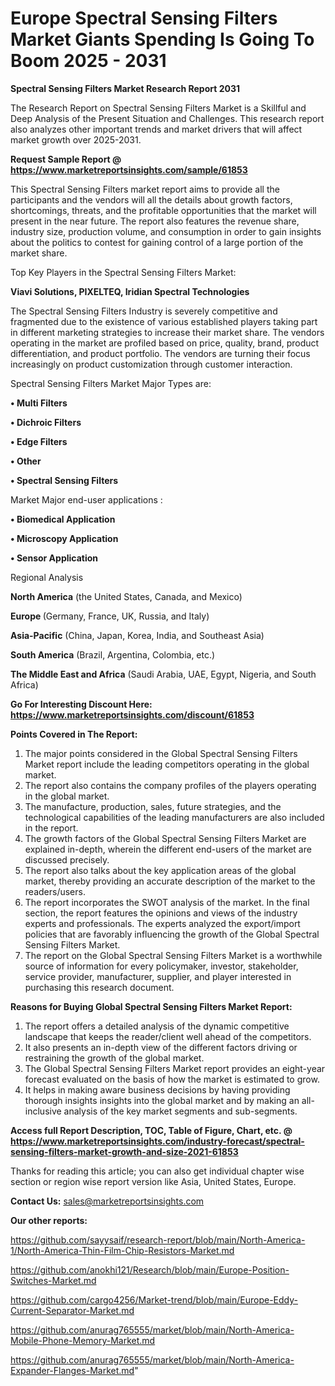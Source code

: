 # Europe Spectral Sensing Filters Market Giants Spending Is Going To Boom 2025 - 2031

<strong>Spectral Sensing Filters Market Research Report 2031</strong>

The Research Report on Spectral Sensing Filters Market is a Skillful and Deep Analysis of the Present Situation and Challenges. This research report also analyzes other important trends and market drivers that will affect market growth over 2025-2031.

<strong>Request Sample Report @ <a href=https://www.marketreportsinsights.com/sample/61853>https://www.marketreportsinsights.com/sample/61853</a></strong>

This Spectral Sensing Filters market report aims to provide all the participants and the vendors will all the details about growth factors, shortcomings, threats, and the profitable opportunities that the market will present in the near future. The report also features the revenue share, industry size, production volume, and consumption in order to gain insights about the politics to contest for gaining control of a large portion of the market share.

Top Key Players in the Spectral Sensing Filters Market:

<strong>Viavi Solutions, PIXELTEQ, Iridian Spectral Technologies</strong>

The Spectral Sensing Filters Industry is severely competitive and fragmented due to the existence of various established players taking part in different marketing strategies to increase their market share. The vendors operating in the market are profiled based on price, quality, brand, product differentiation, and product portfolio. The vendors are turning their focus increasingly on product customization through customer interaction.

Spectral Sensing Filters Market Major Types are:

<strong>• Multi Filters

• Dichroic Filters

• Edge Filters

• Other

• Spectral Sensing Filters</strong>

Market Major end-user applications :

<strong>• Biomedical Application

• Microscopy Application

• Sensor Application</strong>

Regional Analysis

</u><strong><b>North America</b></strong> (the United States, Canada, and Mexico)

<strong><b>Europe </b></strong>(Germany, France, UK, Russia, and Italy)

<strong><b>Asia-Pacific</b></strong> (China, Japan, Korea, India, and Southeast Asia)

<strong><b>South America</b></strong> (Brazil, Argentina, Colombia, etc.)

<strong><b>The Middle East and Africa</b></strong> (Saudi Arabia, UAE, Egypt, Nigeria, and South Africa)

<strong>Go For Interesting Discount Here: <a href=https://www.marketreportsinsights.com/discount/61853>https://www.marketreportsinsights.com/discount/61853</a></strong>

<strong>Points Covered in The Report:</strong>
<ol>
  <li>The major points considered in the Global Spectral Sensing Filters Market report include the leading competitors operating in the global market.</li>
  <li>The report also contains the company profiles of the players operating in the global market.</li>
  <li>The manufacture, production, sales, future strategies, and the technological capabilities of the leading manufacturers are also included in the report.</li>
  <li>The growth factors of the Global Spectral Sensing Filters Market are explained in-depth, wherein the different end-users of the market are discussed precisely.</li>
  <li>The report also talks about the key application areas of the global market, thereby providing an accurate description of the market to the readers/users.</li>
  <li>The report incorporates the SWOT analysis of the market. In the final section, the report features the opinions and views of the industry experts and professionals. The experts analyzed the export/import policies that are favorably influencing the growth of the Global Spectral Sensing Filters Market.</li>
  <li>The report on the Global Spectral Sensing Filters Market is a worthwhile source of information for every policymaker, investor, stakeholder, service provider, manufacturer, supplier, and player interested in purchasing this research document.</li>
</ol>
<strong>Reasons for Buying Global Spectral Sensing Filters Market Report:</strong>

<ol>
  <li>The report offers a detailed analysis of the dynamic competitive landscape that keeps the reader/client well ahead of the competitors.</li>
  <li>It also presents an in-depth view of the different factors driving or restraining the growth of the global market.</li>
  <li>The Global Spectral Sensing Filters Market report provides an eight-year forecast evaluated on the basis of how the market is estimated to grow.</li>
  <li>It helps in making aware business decisions by having providing thorough insights insights into the global market and by making an all-inclusive analysis of the key market segments and sub-segments.</li>
</ol>
<strong>Access full Report Description, TOC, Table of Figure, Chart, etc. @ <a href=https://www.marketreportsinsights.com/industry-forecast/spectral-sensing-filters-market-growth-and-size-2021-61853>https://www.marketreportsinsights.com/industry-forecast/spectral-sensing-filters-market-growth-and-size-2021-61853</a></strong>


Thanks for reading this article; you can also get individual chapter wise section or region wise report version like Asia, United States, Europe.

<strong>Contact Us:</strong>
sales@marketreportsinsights.com

<strong>Our other reports:</strong>

<a href=https://github.com/sayysaif/research-report/blob/main/North-America-1/North-America-Thin-Film-Chip-Resistors-Market.md>https://github.com/sayysaif/research-report/blob/main/North-America-1/North-America-Thin-Film-Chip-Resistors-Market.md</a>

<a href=https://github.com/anokhi121/Research/blob/main/Europe-Position-Switches-Market.md>https://github.com/anokhi121/Research/blob/main/Europe-Position-Switches-Market.md</a>

<a href=https://github.com/cargo4256/Market-trend/blob/main/Europe-Eddy-Current-Separator-Market.md>https://github.com/cargo4256/Market-trend/blob/main/Europe-Eddy-Current-Separator-Market.md</a>

<a href=https://github.com/anurag765555/market/blob/main/North-America-Mobile-Phone-Memory-Market.md>https://github.com/anurag765555/market/blob/main/North-America-Mobile-Phone-Memory-Market.md</a>

<a href=https://github.com/anurag765555/market/blob/main/North-America-Expander-Flanges-Market.md>https://github.com/anurag765555/market/blob/main/North-America-Expander-Flanges-Market.md</a>"
